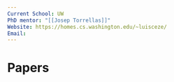 ```yaml
---
Current School: UW
PhD mentor: "[[Josep Torrellas]]"
Website: https://homes.cs.washington.edu/~luisceze/
Email:
---
```

# Papers
